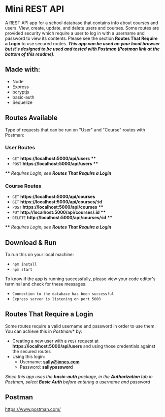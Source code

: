 # Mini REST API

A REST API app for a school database that contains info about courses and users. View, create, update, and delete users and courses. Some routes are provided security which require a user to log in with a username and password to view its contents. Please see the section **Routes That Require a Login** to use secured routes. ***This app can be used on your local browser but it's designed to be used and tested with Postman (Postman link at the bottom of this readme).***

## Made with:
- Node
- Express
- bcryptjs
- basic-auth
- Sequelize

## Routes Available
Type of requests that can be run on "User" and "Course" routes with Postman:
### User Routes
- `GET` **https://localhost:5000/api/users** **\*\***
- `POST` **https://localhost:5000/api/users** **\*\***

**\*\*** *Requires Login, see **Routes That Require a Login***

### Course Routes
- `GET` **https://localhost:5000/api/courses**
- `GET` **https://localhost:5000/api/courses/:id**
- `POST` **https://localhost:5000/api/courses** **\*\***
- `PUT` **http://localhost:5000/api/courses/:id** **\*\***
- `DELETE` **http://localhost:5000/api/courses/:id** **\*\***

**\*\*** *Requires Login, see **Routes That Require a Login***

## Download & Run
To run this on your local machine:
- `npm install`
- `npm start`

To know if the app is running successfully, please view your code editor's terminal and check for these messages:
  - `Connection to the database has been successful`
  - `Express server is listening on port 5000`

## Routes That Require a Login
Some routes require a valid username and password in order to use them. You can achieve this in *Postman*/* by:
- Creating a new user with a `POST` request at **https://localhost:5000/api/users** and using those credentials against the secured routes
- Using this login:
  - Username: **sally@jones.com**
  - Password: **sallypassword**
  
*Since this app uses the ***basic-auth*** package, in the ***Authorization*** tab in Postman, select ***Basic Auth*** before entering a username and password*

## Postman
https://www.postman.com/

